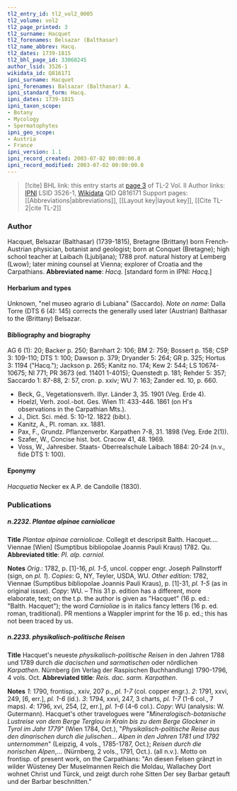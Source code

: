 ```yaml
---
tl2_entry_id: tl2_vol2_0005
tl2_volume: vol2
tl2_page_printed: 3
tl2_surname: Hacquet
tl2_forenames: Belsazar (Balthasar)
tl2_name_abbrev: Hacq.
tl2_dates: 1739-1815
tl2_bhl_page_id: 33068245
author_lsid: 3526-1
wikidata_id: Q816171
ipni_surname: Hacquet
ipni_forenames: Balsazar (Balthasar) A.
ipni_standard_form: Hacq.
ipni_dates: 1739-1815
ipni_taxon_scope: 
- Botany
- Mycology
- Spermatophytes
ipni_geo_scope: 
- Austria
- France
ipni_version: 1.1
ipni_record_created: 2003-07-02 00:00:00.0
ipni_record_modified: 2003-07-02 00:00:00.0
---
```


> [!cite] BHL link: this entry starts at [page 3](https://www.biodiversitylibrary.org/page/33068245) of TL-2 Vol. II
> Author links: [IPNI](https://www.ipni.org/a/3526-1) LSID 3526-1, [Wikidata](https://www.wikidata.org/wiki/Q816171) QID Q816171
> Support pages: [[Abbreviations|abbreviations]], [[Layout key|layout key]], [[Cite TL-2|cite TL-2]]

### Author

Hacquet, Belsazar (Balthasar) (1739-1815), Bretagne (Brittany) born French-Austrian physician, botanist and geologist; born at Conquet (Bretagne); high school teacher at Laibach (Ljubljana); 1788 prof. natural history at Lemberg (Lwow); later mining counsel at Vienna; explorer of Croatia and the Carpathians. 
**Abbreviated name**: *Hacq.* \[standard form in IPNI: *Hacq.*\]

#### Herbarium and types

Unknown, "nel museo agrario di Lubiana" (Saccardo). *Note on name*: Dalla Torre (DTS 6 (4): 145) corrects the generally used later (Austrian) Balthasar to the (Brittany) Belsazar.

#### Bibliography and biography

AG 6 (1): 20; Backer p. 250; Barnhart 2: 106; BM 2: 759; Bossert p. 158; CSP 3: 109-110; DTS 1: 100; Dawson p. 379; Dryander 5: 264; GR p. 325; Hortus 3: 1194 ("Hacq."); Jackson p. 265; Kanitz no. 174; Kew 2: 544; LS 10674-10675; NI 771; PR 3673 (ed. 11401 1-4015); Quenstedt p. 181; Rehder 5: 357; Saccardo 1: 87-88, 2: 57, cron. p. xxiv; WU 7: 163; Zander ed. 10, p. 660.
- Beck, G., Vegetationsverh. Illyr. Länder 3, 35. 1901 (Veg. Erde 4).
- Hoelzl, Verh. zool.-bot. Ges. Wien 11: 433-446. 1861 (on H's observations in the Carpathian Mts.).
- J., Dict. Sci. méd. 5: 10-12. 1822 (bibl.).
- Kanitz, A., Pl. roman. xx. 1881.
- Pax, F., Grundz. Pflanzenverbr. Karpathen 7-8, 31. 1898 (Veg. Erde 2(1)).
- Szafer, W., Concise hist. bot. Cracow 41, 48. 1969.
- Voss, W., Jahresber. Staats- Oberrealschule Laibach 1884: 20-24 (n.v., fide DTS 1: 100).

#### Eponymy

*Hacquetia* Necker ex A.P. de Candolle (1830).

### Publications

##### n.2232. Plantae alpinae carniolicae

**Title**
*Plantae alpinae carniolicae*. Collegit et descripsit Balth. Hacquet.... Viennae \[Wien\] (Sumptibus bibliopolae Joannis Pauli Kraus) 1782. Qu.
**Abbreviated title**: *Pl. alp. carniol.*

**Notes**
*Orig*.: 1782, p. \[1\]-16, *pl. 1-5*, uncol. copper engr. Joseph Pallnstorff (sign, on *pl. 1*). *Copies*: G, NY, Teyler, USDA, WU.
*Other edition*: 1782, Viennae (Sumptibus bibliopolae Joannis Pauli Kraus), p. \[1\]-31, *pl. 1-5* (as in original issue). *Copy*: WU. – This 31 p. edition has a different, more elaborate, text; on the t.p. the author is given as "Hacquet" (16 p. ed.: "Balth. Hacquet"); the word *Carnioliae* is in italics fancy letters (16 p. ed. roman, traditional). PR mentions a Wappler imprint for the 16 p. ed.; this has not been traced by us.

##### n.2233. physikalisch-politische Reisen

**Title**
Hacquet's neueste *physikalisch-politische Reisen* in den Jahren 1788 und 1789 durch *die dacischen und sarmatischen* oder nördlichen *Karpathen*. Nürnberg (im Verlag der Raspischen Buchhandlung) 1790-1796, 4 vols. Oct.
**Abbreviated title**: *Reis. dac. sarm. Karpathen*.

**Notes**
*1*: 1790, frontisp., xxiv, 207 p., *pl. 1-7* (col. copper engr.).
*2*: 1791, xxvi, 249, \[6, err.\], *pl. 1-6* (id.).
*3*: 1794, xxvi, 247, 3 charts, *pl. 1-7* (1-6 col., 7 maps).
*4*: 1796, xvi, 254, \[2, err.\], *pl. 1-6* (4-6 col.).
*Copy*: WU (analysis: W. Gutermann).
Hacquet's other travelogues were "*Mineralogisch-botanische Lustreise von dem Berge Terglou in Krain bis zu dem Berge Glockner in Tyrol im Jahr 1779*" (Wien 1784, Oct.), "*Physikalisch-politische Reise aus den dinarischen durch die julischen... Alpen in den Jahren 1781 und 1792 unternommen*"
(Leipzig, 4 vols., 1785-1787, Oct.); *Reisen durch die norischen Alpen*,... (Nürnberg, 2 vols., 1791, Oct.). (all n.v.). Motto on frontisp. of present work, on the Carpathians: 
"An diesen Felsen gränzt in wilder Wüsteney
Der Muselmannen Reich die Moldau, Wallachey
Dort wohnet Christ und Türck, und zeigt durch rohe Sitten
Der sey Barbar getauft und der Barbar beschnitten."

